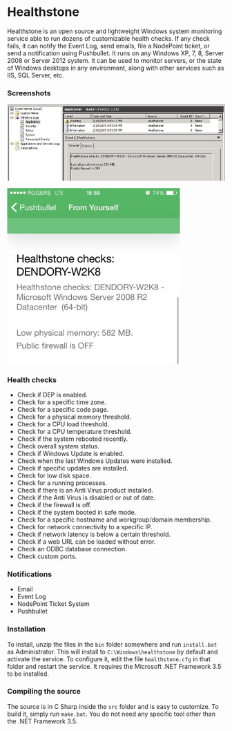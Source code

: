 # Healthstone
Healthstone is an open source and lightweight Windows system monitoring service able to run dozens of customizable health checks. If any check fails, it can notify the Event Log, send emails, file a NodePoint ticket, or send a notification using Pushbullet. It runs on any Windows XP, 7, 8, Server 2008 or Server 2012 system. It can be used to monitor servers, or the state of Windows desktops in any environment, along with other services such as IIS, SQL Server, etc.

### Screenshots
![](healthstone.jpg)

![](healthstone0.jpg)

### Health checks
* Check if DEP is enabled.
* Check for a specific time zone.
* Check for a specific code page.
* Check for a physical memory threshold.
* Check for a CPU load threshold.
* Check for a CPU temperature threshold.
* Check if the system rebooted recently.
* Check overall system status.
* Check if Windows Update is enabled.
* Check when the last Windows Updates were installed.
* Check if specific updates are installed.
* Check for low disk space.
* Check for a running processes.
* Check if there is an Anti Virus product installed.
* Check if the Anti Virus is disabled or out of date.
* Check if the firewall is off.
* Check if the system booted in safe mode.
* Check for a specific hostname and workgroup/domain membership.
* Check for network connectivity to a specific IP.
* Check if network latency is below a certain threshold.
* Check if a web URL can be loaded without error.
* Check an ODBC database connection.
* Check custom ports.

### Notifications
* Email
* Event Log
* NodePoint Ticket System
* Pushbullet

### Installation
To install, unzip the files in the `bin` folder somewhere and run `install.bat` as Administrator. This will install to `C:\Windows\healthstone` by default and activate the service. To configure it, edit the file `healthstone.cfg` in that folder and restart the service. It requires the Microsoft .NET Framework 3.5 to be installed.

### Compiling the source
The source is in C Sharp inside the `src` folder and is easy to customize. To build it, simply run `make.bat`. You do not need any specific tool other than the .NET Framework 3.5.
